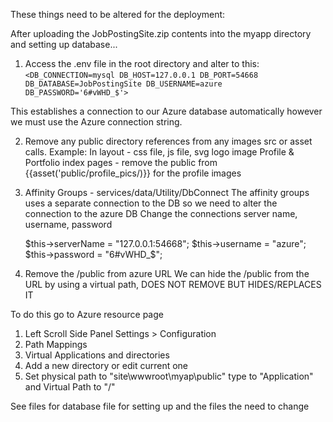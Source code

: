 These things need to be altered for the deployment: 

After uploading the JobPostingSite.zip contents into the myapp directory and setting up database...

1) Access the .env file in the root directory and alter to this: 
  `<DB_CONNECTION=mysql
     DB_HOST=127.0.0.1
      DB_PORT=54668
      DB_DATABASE=JobPostingSite
      DB_USERNAME=azure
      DB_PASSWORD='6#vWHD_$'>`

This establishes a connection to our Azure database automatically however we must use the Azure connection string. 
  
 2) Remove any public directory references from any images src or asset calls. 
    Example: 
    In layout - css file, js file, svg logo image
    Profile & Portfolio index pages - remove the public from {{asset('public/profile_pics/)}} for the profile images
    
  3) Affinity Groups - services/data/Utility/DbConnect
  The affinity groups uses a separate connection to the DB so we need to alter the connection to the azure DB 
  Change the connections server name, username, password 
  
        $this->serverName = "127.0.0.1:54668";
        $this->username = "azure";
        $this->password = "6#vWHD_$";
        
  4) Remove the /public from azure URL 
  We can hide the /public from the URL by using a virtual path, DOES NOT REMOVE BUT HIDES/REPLACES IT 
  
  To do this go to Azure resource page
  1) Left Scroll Side Panel Settings > Configuration
  2) Path Mappings 
  3) Virtual Applications and directories 
  4) Add a new directory or edit current one 
  5) Set physical path to "site\wwwroot\myap\public" type to "Application" and Virtual Path to "/" 


See files for database file for setting up and the files the need to change
        
  
    
